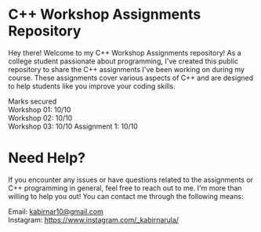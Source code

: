 # C++ Workshop Assignments Repository
Hey there! Welcome to my C++ Workshop Assignments repository! As a college student passionate about programming, I've created this public repository to share the C++ assignments I've been working on during my course. These assignments cover various aspects of C++ and are designed to help students like you improve your coding skills.

Marks secured                                                                                                                                                     
 Workshop 01: 10/10                                                                                                                                           
  Workshop 02: 10/10                                                                                                                                                   
 Workshop 03: 10/10
Assignment 1: 10/10

# Need Help?
If you encounter any issues or have questions related to the assignments or C++ programming in general, feel free to reach out to me. I'm more than willing to help you out! You can contact me through the following means:

Email: kabirnar10@gmail.com                                                                                                                                     
Instagram: https://www.instagram.com/_kabirnarula/
